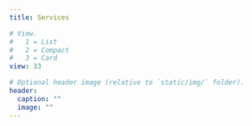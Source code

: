 ```yaml
---
title: Services

# View.
#   1 = List
#   2 = Compact
#   3 = Card
view: 33

# Optional header image (relative to `static/img/` folder).
header:
  caption: ""
  image: ""
---
```

